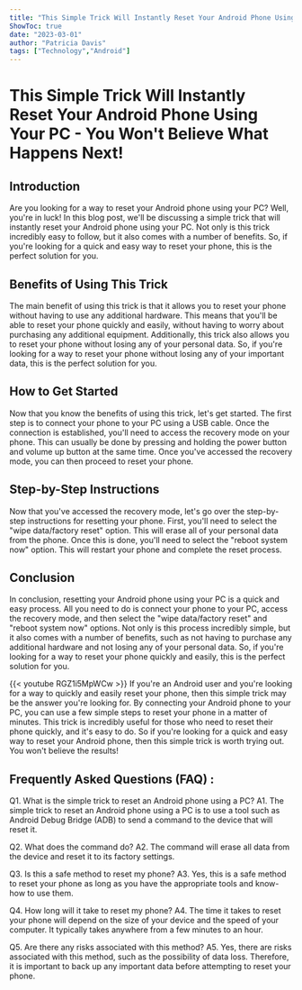 ```yaml
---
title: "This Simple Trick Will Instantly Reset Your Android Phone Using Your PC - You Won't Believe What Happens Next!"
ShowToc: true 
date: "2023-03-01"
author: "Patricia Davis" 
tags: ["Technology","Android"]
---
```

# This Simple Trick Will Instantly Reset Your Android Phone Using Your PC - You Won't Believe What Happens Next!

## Introduction
Are you looking for a way to reset your Android phone using your PC? Well, you're in luck! In this blog post, we'll be discussing a simple trick that will instantly reset your Android phone using your PC. Not only is this trick incredibly easy to follow, but it also comes with a number of benefits. So, if you're looking for a quick and easy way to reset your phone, this is the perfect solution for you. 

## Benefits of Using This Trick
The main benefit of using this trick is that it allows you to reset your phone without having to use any additional hardware. This means that you'll be able to reset your phone quickly and easily, without having to worry about purchasing any additional equipment. Additionally, this trick also allows you to reset your phone without losing any of your personal data. So, if you're looking for a way to reset your phone without losing any of your important data, this is the perfect solution for you. 

## How to Get Started
Now that you know the benefits of using this trick, let's get started. The first step is to connect your phone to your PC using a USB cable. Once the connection is established, you'll need to access the recovery mode on your phone. This can usually be done by pressing and holding the power button and volume up button at the same time. Once you've accessed the recovery mode, you can then proceed to reset your phone. 

## Step-by-Step Instructions
Now that you've accessed the recovery mode, let's go over the step-by-step instructions for resetting your phone. First, you'll need to select the "wipe data/factory reset" option. This will erase all of your personal data from the phone. Once this is done, you'll need to select the "reboot system now" option. This will restart your phone and complete the reset process. 

## Conclusion
In conclusion, resetting your Android phone using your PC is a quick and easy process. All you need to do is connect your phone to your PC, access the recovery mode, and then select the "wipe data/factory reset" and "reboot system now" options. Not only is this process incredibly simple, but it also comes with a number of benefits, such as not having to purchase any additional hardware and not losing any of your personal data. So, if you're looking for a way to reset your phone quickly and easily, this is the perfect solution for you.

{{< youtube RGZ1i5MpWCw >}} 
If you're an Android user and you're looking for a way to quickly and easily reset your phone, then this simple trick may be the answer you're looking for. By connecting your Android phone to your PC, you can use a few simple steps to reset your phone in a matter of minutes. This trick is incredibly useful for those who need to reset their phone quickly, and it's easy to do. So if you're looking for a quick and easy way to reset your Android phone, then this simple trick is worth trying out. You won't believe the results!

## Frequently Asked Questions (FAQ) :
Q1. What is the simple trick to reset an Android phone using a PC? 
A1. The simple trick to reset an Android phone using a PC is to use a tool such as Android Debug Bridge (ADB) to send a command to the device that will reset it.

Q2. What does the command do? 
A2. The command will erase all data from the device and reset it to its factory settings.

Q3. Is this a safe method to reset my phone? 
A3. Yes, this is a safe method to reset your phone as long as you have the appropriate tools and know-how to use them.

Q4. How long will it take to reset my phone? 
A4. The time it takes to reset your phone will depend on the size of your device and the speed of your computer. It typically takes anywhere from a few minutes to an hour.

Q5. Are there any risks associated with this method? 
A5. Yes, there are risks associated with this method, such as the possibility of data loss. Therefore, it is important to back up any important data before attempting to reset your phone.


